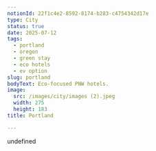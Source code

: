 ```yaml
---
notionId: 22f1c4e2-8592-8174-b283-c4754342d17e
type: City
status: true
date: 2025-07-12
tags:
  - portland
  - oregon
  - green stay
  - eco hotels
  - ev option
slug: portland
bodyText: Eco-focused PNW hotels.
image:
  src: /images/city/images (2).jpeg
  width: 275
  height: 183
title: Portland

---
```

undefined